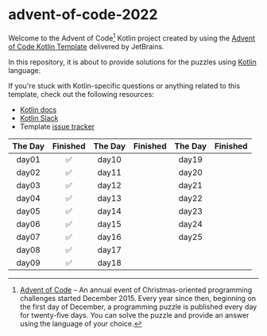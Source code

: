 # advent-of-code-2022

Welcome to the Advent of Code[^aoc] Kotlin project created by using the [Advent of Code Kotlin Template][template] delivered by JetBrains.

In this repository, it is about to provide solutions for the puzzles using [Kotlin][kotlin] language.

If you're stuck with Kotlin-specific questions or anything related to this template, check out the following resources:

- [Kotlin docs][docs]
- [Kotlin Slack][slack]
- Template [issue tracker][issues]

| The Day | Finished | The Day | Finished | The Day | Finished |
|:-------:|:--------:|:-------:|:--------:|:-------:|:--------:|
|  day01  |    ✅     |  day10  |          |  day19  |          |
|  day02  |    ✅      |  day11  |          |  day20  |          |
|  day03  |    ✅      |  day12  |          |  day21  |          |
|  day04  |    ✅      |  day13  |          |  day22  |          |
|  day05  |    ✅      |  day14  |          |  day23  |          |
|  day06  |    ✅      |  day15  |          |  day24  |          |
|  day07  |    ✅      |  day16  |          |  day25  |          |
|  day08  |    ✅      |  day17  |          |         |          |
|  day09  |    ✅      |  day18  |          |         |          |

[^aoc]:
    [Advent of Code][aoc] – An annual event of Christmas-oriented programming challenges started December 2015.
    Every year since then, beginning on the first day of December, a programming puzzle is published every day for twenty-five days.
    You can solve the puzzle and provide an answer using the language of your choice.

[aoc]: https://adventofcode.com
[docs]: https://kotlinlang.org/docs/home.html
[github]: https://github.com/ithinkigottago
[issues]: https://github.com/kotlin-hands-on/advent-of-code-kotlin-template/issues
[kotlin]: https://kotlinlang.org
[slack]: https://surveys.jetbrains.com/s3/kotlin-slack-sign-up
[template]: https://github.com/kotlin-hands-on/advent-of-code-kotlin-template

